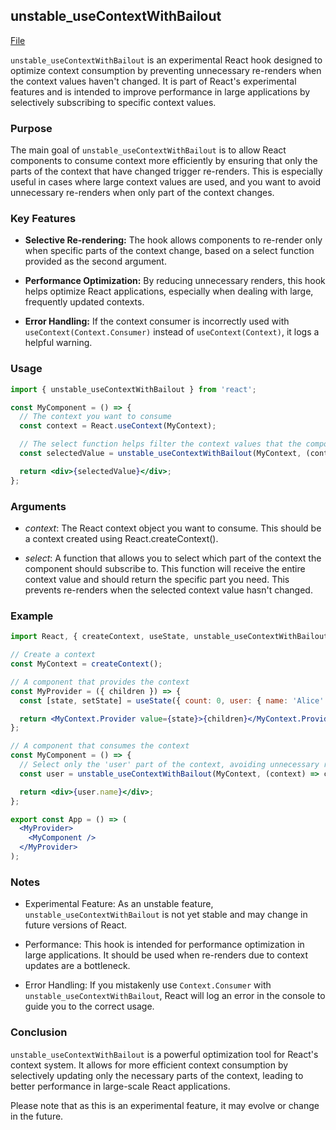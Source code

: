 ## unstable_useContextWithBailout

[File](https://github.com/tienlx97/react-experimental/blob/www19/cjs/react.development.js#L1305C13-L1305C44)

`unstable_useContextWithBailout` is an experimental React hook designed to optimize context consumption by preventing unnecessary re-renders when the context values haven't changed. It is part of React's experimental features and is intended to improve performance in large applications by selectively subscribing to specific context values.

### Purpose

The main goal of `unstable_useContextWithBailout` is to allow React components to consume context more efficiently by ensuring that only the parts of the context that have changed trigger re-renders. This is especially useful in cases where large context values are used, and you want to avoid unnecessary re-renders when only part of the context changes.

### Key Features

- **Selective Re-rendering:** The hook allows components to re-render only when specific parts of the context change, based on a select function provided as the second argument.

- **Performance Optimization:** By reducing unnecessary renders, this hook helps optimize React applications, especially when dealing with large, frequently updated contexts.

- **Error Handling:** If the context consumer is incorrectly used with `useContext(Context.Consumer)` instead of `useContext(Context)`, it logs a helpful warning.

### Usage

```jsx
import { unstable_useContextWithBailout } from 'react';

const MyComponent = () => {
  // The context you want to consume
  const context = React.useContext(MyContext);

  // The select function helps filter the context values that the component subscribes to
  const selectedValue = unstable_useContextWithBailout(MyContext, (contextValue) => contextValue.someSpecificPart);

  return <div>{selectedValue}</div>;
};
```

### Arguments

- _context_: The React context object you want to consume. This should be a context created using React.createContext().

- _select_: A function that allows you to select which part of the context the component should subscribe to. This function will receive the entire context value and should return the specific part you need. This prevents re-renders when the selected context value hasn't changed.

### Example

```jsx
import React, { createContext, useState, unstable_useContextWithBailout } from 'react';

// Create a context
const MyContext = createContext();

// A component that provides the context
const MyProvider = ({ children }) => {
  const [state, setState] = useState({ count: 0, user: { name: 'Alice' } });

  return <MyContext.Provider value={state}>{children}</MyContext.Provider>;
};

// A component that consumes the context
const MyComponent = () => {
  // Select only the 'user' part of the context, avoiding unnecessary re-renders when 'count' changes
  const user = unstable_useContextWithBailout(MyContext, (context) => context.user);

  return <div>{user.name}</div>;
};

export const App = () => (
  <MyProvider>
    <MyComponent />
  </MyProvider>
);
```

### Notes

- Experimental Feature: As an unstable feature, `unstable_useContextWithBailout` is not yet stable and may change in future versions of React.

- Performance: This hook is intended for performance optimization in large applications. It should be used when re-renders due to context updates are a bottleneck.

- Error Handling: If you mistakenly use `Context.Consumer` with `unstable_useContextWithBailout`, React will log an error in the console to guide you to the correct usage.

### Conclusion

`unstable_useContextWithBailout` is a powerful optimization tool for React's context system. It allows for more efficient context consumption by selectively updating only the necessary parts of the context, leading to better performance in large-scale React applications.

Please note that as this is an experimental feature, it may evolve or change in the future.
